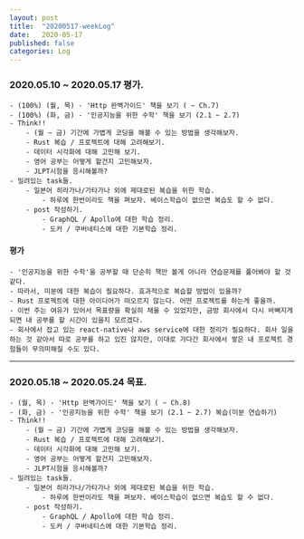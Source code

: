 ```yaml
---
layout: post
title:  "20200517-weekLog"
date:   2020-05-17
published: false
categories: Log
---
```

### 2020.05.10 ~ 2020.05.17 평가.
    - (100%) (월, 목) - 'Http 완벽가이드' 책을 보기 ( ~ Ch.7)  
    - (100%) (화, 금) - '인공지능을 위한 수학' 책을 보기 (2.1 ~ 2.7)  
    - Think!!  
        - (월 ~ 금) 기간에 가볍게 코딩을 해볼 수 있는 방법을 생각해보자.  
        - Rust 복습 / 프로젝트에 대해 고려해보기.  
        - 데이터 시각화에 대해 고민해 보기.  
        - 영어 공부는 어떻게 할건지 고민해보자.  
        - JLPT시험을 응시해볼까?   
    - 밀려있는 task들.
        - 일본어 히라가나/가타가나 외에 제대로된 복습을 위한 학습.  
            - 하루에 한번이라도 책을 펴보자. 베이스학습이 없으면 복습도 할 수 없다.  
        - post 작성하기.  
            - GraphQL / Apollo에 대한 학습 정리.  
            - 도커 / 쿠버네티스에 대한 기본학습 정리.  


#### 평가
    - '인공지능을 위한 수학'을 공부할 때 단순히 책만 볼게 아니라 연습문제를 풀어봐야 할 것 같다.  
    - 따라서, 미분에 대한 복습이 필요하다. 효과적으로 복습할 방법이 있을까?  
    - Rust 프로젝트에 대한 아이디어가 떠오르지 않는다. 어떤 프로젝트를 하는게 좋을까.  
    - 이번 주는 여유가 있어서 목표량을 확실히 채울 수 있었지만, 금방 회사에서 다시 바뻐지게 되면 내 공부를 할 시간이 있을지 모르겠다.  
    - 회사에서 잡고 있는 react-native나 aws service에 대한 정리가 필요하다. 회사 일을 하는 것 같아서 따로 공부를 하고 있진 않지만, 이대로 가다간 회사에서 쌓은 내 프로젝트 경험들이 무의미해질 수도 있다.  

---

### 2020.05.18 ~ 2020.05.24 목표.
    - (월, 목) - 'Http 완벽가이드' 책을 보기 ( ~ Ch.8)  
    - (화, 금) - '인공지능을 위한 수학' 책을 보기 (2.1 ~ 2.7) 복습(미분 연습하기)  
    - Think!!  
        - (월 ~ 금) 기간에 가볍게 코딩을 해볼 수 있는 방법을 생각해보자.  
        - Rust 복습 / 프로젝트에 대해 고려해보기.  
        - 데이터 시각화에 대해 고민해 보기.  
        - 영어 공부는 어떻게 할건지 고민해보자.  
        - JLPT시험을 응시해볼까?   
    - 밀려있는 task들.
        - 일본어 히라가나/가타가나 외에 제대로된 복습을 위한 학습.  
            - 하루에 한번이라도 책을 펴보자. 베이스학습이 없으면 복습도 할 수 없다.  
        - post 작성하기.  
            - GraphQL / Apollo에 대한 학습 정리.  
            - 도커 / 쿠버네티스에 대한 기본학습 정리.  